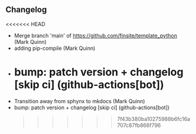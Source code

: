 ## Changelog

<<<<<<< HEAD

- Merge branch 'main' of https://github.com/finsite/template_python (Mark Quinn)
- adding pip-compile (Mark Quinn)
- # bump: patch version + changelog [skip ci] (github-actions[bot])
- Transition away from sphynx to mkdocs (Mark Quinn)
- bump: patch version + changelog [skip ci] (github-actions[bot])
  > > > > > > > 7f43b380ba10275988b6fc16a707c87fb866f796

